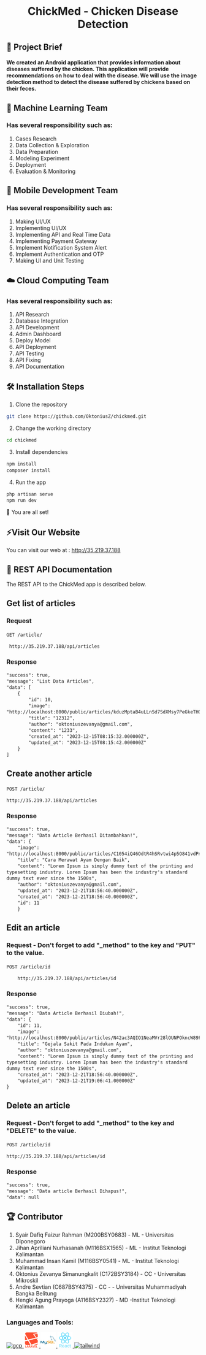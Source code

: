 <h1 align="center">ChickMed - Chicken Disease Detection</h1>
<h2>🔭 Project Brief</h2>

#### We created an Android application that provides information about diseases suffered by the chicken. This application will provide recommendations on how to deal with the disease. We will use the image detection method to detect the disease suffered by chickens based on their feces.

## 🤖 Machine Learning Team
### Has several responsibility such as:
1. Cases Research
2. Data Collection & Exploration
3. Data Preparation
4. Modeling Experiment
5. Deployment 
6. Evaluation & Monitoring

## 📱 Mobile Development Team
### Has several responsibility such as:
1. Making UI/UX
2. Implementing UI/UX
3. Implementing API and Real Time Data
4. Implementing Payment Gateway
5. Implement Notification System Alert
6. Implement Authentication and OTP
7. Making UI and Unit Testing

## ☁️ Cloud Computing Team
### Has several responsibility such as:
1. API Research
2. Database Integration
3. API Development
4. Admin Dashboard
5. Deploy Model
6. API Deployment
7. API Testing
8. API Fixing
9. API Documentation

## 🛠️ Installation Steps
1. Clone the repository

```bash
git clone https://github.com/OktoniusZ/chickmed.git
```

2. Change the working directory

```bash
cd chickmed
```

3. Install dependencies

```bash
npm install
composer install
```

4. Run the app

```bash
php artisan serve
npm run dev
```

🌟 You are all set!

## ⚡Visit Our Website
You can visit our web at : http://35.219.37.188


## 📝 REST API Documentation
The REST API to the ChickMed app is described below.

## Get list of articles

### Request
`GET /article/`

     http://35.219.37.188/api/articles

### Response

    "success": true,
    "message": "List Data Articles",
    "data": [
        {
            "id": 10,
            "image": "http://localhost:8000/public/articles/kduzMptaB4uLLnSd7SdXMsy7PeGkeTHO834AJkmL.jpg",
            "title": "12312",
            "author": "oktoniuszevanya@gmail.com",
            "content": "1233",
            "created_at": "2023-12-15T08:15:32.000000Z",
            "updated_at": "2023-12-15T08:15:42.000000Z"
        }
    ]

## Create another article
`POST /article/`

    http://35.219.37.188/api/articles

### Response

    "success": true,
    "message": "Data Article Berhasil Ditambahkan!",
    "data": {
        "image": "http://localhost:8000/public/articles/C1054iQ46OdtR4hSRvtwi4p5O841vdPny5SWfvrq.jpg",
        "title": "Cara Merawat Ayam Dengan Baik",
        "content": "Lorem Ipsum is simply dummy text of the printing and typesetting industry. Lorem Ipsum has been the industry's standard dummy text ever since the 1500s",
        "author": "oktoniuszevanya@gmail.com",
        "updated_at": "2023-12-21T18:56:40.000000Z",
        "created_at": "2023-12-21T18:56:40.000000Z",
        "id": 11
        }

## Edit an article

### Request - Don't forget to add "_method" to the key and "PUT" to the value.

`POST /article/id`

        http://35.219.37.188/api/articles/id

### Response

    "success": true,
    "message": "Data Article Berhasil Diubah!",
    "data": {
        "id": 11,
        "image": "http://localhost:8000/public/articles/N42ac3AQIO1NeaMVr28lOUNPOkncW89FulbSd6jc.jpg",
        "title": "Gejala Sakit Pada Indukan Ayam",
        "author": "oktoniuszevanya@gmail.com",
        "content": "Lorem Ipsum is simply dummy text of the printing and typesetting industry. Lorem Ipsum has been the industry's standard dummy text ever since the 1500s",
        "created_at": "2023-12-21T18:56:40.000000Z",
        "updated_at": "2023-12-21T19:06:41.000000Z"
    }

## Delete an article

### Request - Don't forget to add "_method" to the key and "DELETE" to the value.

`POST /article/id`

    http://35.219.37.188/api/articles/id

### Response
    "success": true,
    "message": "Data article Berhasil Dihapus!",
    "data": null

## 🏆 Contributor
1. Syair Dafiq Faizur Rahman (M200BSY0683) - ML - Universitas Diponegoro
2. Jihan Apriliani Nurhasanah (M116BSX1565) - ML - Institut Teknologi Kalimantan
3. Muhammad Insan Kamil (M116BSY0541) - ML - Institut Teknologi Kalimantan
4. Oktonius Zevanya Simanungkalit (C172BSY3184) - CC - Universitas Mikroskil
5. Andre Sevtian (C687BSY4375) - CC - - Universitas Muhammadiyah Bangka Belitung
6. Hengki Agung Prayoga (A116BSY2327) - MD -Institut Teknologi Kalimantan


<h3 align="left">Languages and Tools:</h3>
<p align="left"> <a href="https://cloud.google.com" target="_blank" rel="noreferrer"> <img src="https://www.vectorlogo.zone/logos/google_cloud/google_cloud-icon.svg" alt="gcp" width="40" height="40"/> </a> <a href="https://laravel.com/" target="_blank" rel="noreferrer"> <img src="https://raw.githubusercontent.com/devicons/devicon/master/icons/laravel/laravel-plain-wordmark.svg" alt="laravel" width="40" height="40"/> </a> <a href="https://www.mysql.com/" target="_blank" rel="noreferrer"> <img src="https://raw.githubusercontent.com/devicons/devicon/master/icons/mysql/mysql-original-wordmark.svg" alt="mysql" width="40" height="40"/> </a> <a href="https://reactjs.org/" target="_blank" rel="noreferrer"> <img src="https://raw.githubusercontent.com/devicons/devicon/master/icons/react/react-original-wordmark.svg" alt="react" width="40" height="40"/> </a> <a href="https://tailwindcss.com/" target="_blank" rel="noreferrer"> <img src="https://www.vectorlogo.zone/logos/tailwindcss/tailwindcss-icon.svg" alt="tailwind" width="40" height="40"/> </a> </p>
